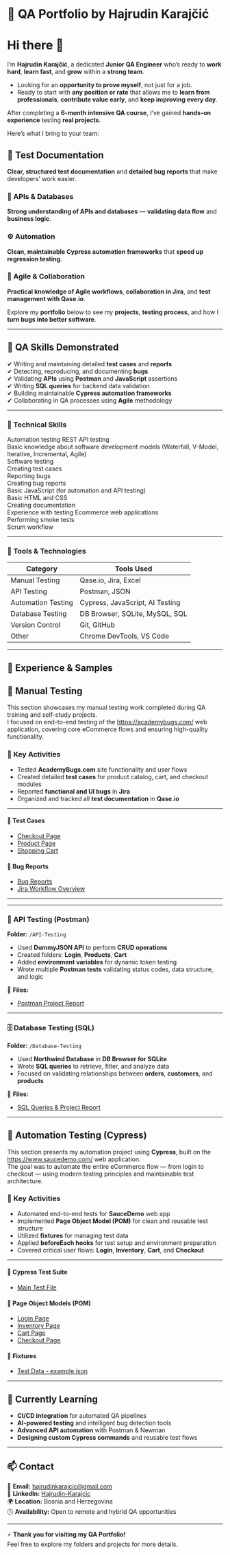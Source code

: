 # 🌟 QA Portfolio by **Hajrudin Karajčić**
# Hi there 👋
I’m **Hajrudin Karajčić**, a dedicated **Junior QA Engineer** who’s ready to **work hard**, **learn fast**, and **grow** within a **strong team**.
- Looking for an **opportunity to prove myself**, not just for a job.  
- Ready to start with **any position or rate** that allows me to **learn from professionals**, **contribute value early**, and **keep improving every day**.

After completing a **6-month intensive QA course**, I’ve gained **hands-on experience** testing **real projects**.  

Here’s what I bring to your team:

## 🧩 Test Documentation
**Clear, structured test documentation** and **detailed bug reports** that make developers’ work easier.

### 🔗 APIs & Databases
**Strong understanding of APIs and databases** — **validating data flow** and **business logic**.

### ⚙️ Automation
**Clean, maintainable Cypress automation frameworks** that **speed up regression testing**.

### 🤝 Agile & Collaboration
**Practical knowledge of Agile workflows**, **collaboration in Jira**, and **test management with Qase.io**.

Explore my **portfolio** below to see my **projects**, **testing process**, and how I **turn bugs into better software**.



---

## 🧠 QA Skills Demonstrated

✔ Writing and maintaining detailed **test cases** and **reports**  
✔ Detecting, reproducing, and documenting **bugs**  
✔ Validating **APIs** using **Postman** and **JavaScript** assertions  
✔ Writing **SQL queries** for backend data validation  
✔ Building maintainable **Cypress automation frameworks**  
✔ Collaborating in QA processes using **Agile** methodology  

---

### 🧠 Technical Skills
Automation testing
REST API testing    
Basic knowledge about software development models (Waterfall, V-Model, Iterative, Incremental, Agile)  
Software testing  
Creating test cases  
Reporting bugs  
Creating bug reports  
Basic JavaScript (for automation and API testing)  
Basic HTML and CSS  
Creating documentation  
Experience with testing Ecommerce web applications  
Performing smoke tests  
Scrum workflow  


---

### 🧰 Tools & Technologies

| **Category** | **Tools Used** |
|---------------|----------------|
| Manual Testing | Qase.io, Jira, Excel |
| API Testing | Postman, JSON |
| Automation Testing | Cypress, JavaScript, AI Testing |
| Database Testing | DB Browser, SQLite, MySQL, SQL |
| Version Control | Git, GitHub |
| Other | Chrome DevTools, VS Code |

---

## 💼 Experience & Samples

## 🧪 Manual Testing   
This section showcases my manual testing work completed during QA training and self-study projects.  
I focused on end-to-end testing of the https://academybugs.com/ web application, covering core eCommerce flows and ensuring high-quality functionality.  

### 🧩 Key Activities  
- Tested **AcademyBugs.com** site functionality and user flows  
- Created detailed **test cases** for product catalog, cart, and checkout modules  
- Reported **functional and UI bugs** in **Jira**  
- Organized and tracked all **test documentation** in **Qase.io**  

---  

#### 🧾 Test Cases  
- [Checkout Page](./TEST-CASES/checkout_page.pdf)  
- [Product Page](./TEST-CASES/product_page.pdf)  
- [Shopping Cart](./TEST-CASES/shopping_cart.pdf)  

#### 🐞 Bug Reports  
- [Bug Reports](./BUG-REPORT/bug_reports.pdf)  
- [Jira Workflow Overview](./BUG-REPORT/QA_Portfolio_AcademyBugs.pdf)  

---
 

---

### 🔗 API Testing (Postman)
**Folder:** `/API-Testing`  
- Used **DummyJSON API** to perform **CRUD operations**  
- Created folders: **Login**, **Products**, **Cart**  
- Added **environment variables** for dynamic token testing  
- Wrote multiple **Postman tests** validating status codes, data structure, and logic  

📄 **Files:**  
- [Postman Project Report](./POSTMAN/Postman.pdf.pdf)  

---

### 🗄️ Database Testing (SQL)
**Folder:** `/Database-Testing`  
- Used **Northwind Database** in **DB Browser for SQLite**  
- Wrote **SQL queries** to retrieve, filter, and analyze data  
- Focused on validating relationships between **orders**, **customers**, and **products**  

📄 **Files:**  
- [SQL Queries & Project Report](./DATABASES/SQL_Northwind_Project_v2.pdf)  

---

## 🤖 Automation Testing (Cypress)

This section presents my automation project using **Cypress**, built on the https://www.saucedemo.com/ web application.  
The goal was to automate the entire eCommerce flow — from login to checkout — using modern testing principles and maintainable test architecture.

### 🧩 Key Activities
- Automated end-to-end tests for **SauceDemo** web app  
- Implemented **Page Object Model (POM)** for clean and reusable test structure  
- Utilized **fixtures** for managing test data  
- Applied **beforeEach hooks** for test setup and environment preparation  
- Covered critical user flows: **Login**, **Inventory**, **Cart**, and **Checkout**

--- 

#### 🧪 Cypress Test Suite  
- [Main Test File](./cypress/e2e/portfolio-work/tests.cy.js)

#### 🧱 Page Object Models (POM)  
- [Login Page](./cypress/PageObjectmodel/loginPage.js)  
- [Inventory Page](./cypress/PageObjectmodel/inventoryPage.js)  
- [Cart Page](./cypress/PageObjectmodel/cartPage.js)  
- [Checkout Page](./cypress/PageObjectmodel/checkoutPage.js)  

#### 🧰 Fixtures  
- [Test Data - example.json](./cypress/fixtures/example.json)

---

## 🌱 Currently Learning
- **CI/CD integration** for automated QA pipelines  
- **AI-powered testing** and intelligent bug detection tools  
- **Advanced API automation** with Postman & Newman  
- **Designing custom Cypress commands** and reusable test flows  

---

## 📫 Contact

📧 **Email:** hajrudinkarajcic@gmail.com  
💼 **LinkedIn:** [Hajrudin-Karajcic](https://www.linkedin.com/in/hajrudin-karaj%C4%8Di%C4%87/)  
🌍 **Location:** Bosnia and Herzegovina  
🕓 **Availability:** Open to remote and hybrid QA opportunities
 

---

⭐ **Thank you for visiting my QA Portfolio!**  
Feel free to explore my folders and projects for more details.

